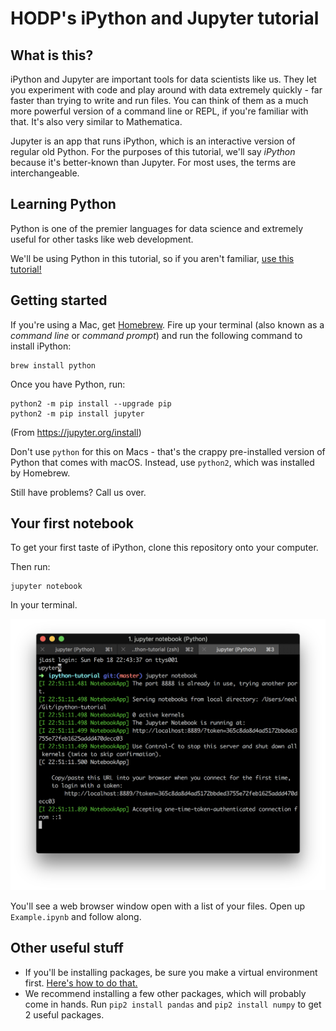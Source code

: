 # HODP's iPython and Jupyter tutorial

## What is this?

iPython and Jupyter are important tools for data scientists like us. They let you experiment with code and play around with data extremely quickly - far faster than trying to write and run files. You can think of them as a much more powerful version of a command line or REPL, if you're familiar with that. It's also very similar to Mathematica.

Jupyter is an app that runs iPython, which is an interactive version of regular old Python. For the purposes of this tutorial, we'll say *iPython* because it's better-known than Jupyter. For most uses, the terms are interchangeable.

## Learning Python

Python is one of the premier languages for data science and extremely useful for other tasks like web development.

We'll be using Python in this tutorial, so if you aren't familiar, [use this tutorial!](https://www.learnpython.org/)

## Getting started

If you're using a Mac, get [Homebrew](https://brew.sh/). Fire up your terminal (also known as a *command line* or *command prompt*) and run the following command to install iPython:

```
brew install python
```

Once you have Python, run:

```
python2 -m pip install --upgrade pip
python2 -m pip install jupyter
```

(From https://jupyter.org/install)

Don't use `python` for this on Macs - that's the crappy pre-installed version of Python that comes with macOS. Instead, use `python2`, which was installed by Homebrew.

Still have problems? Call us over.

## Your first notebook

To get your first taste of iPython, clone this repository onto your computer.

Then run:

```
jupyter notebook
```

In your terminal.

![Screenshot of your terminal running `jupyter notebook`](img/terminal-screenshot.png)

You'll see a web browser window open with a list of your files. Open up `Example.ipynb` and follow along.

## Other useful stuff

* If you'll be installing packages, be sure you make a virtual environment first. [Here's how to do that.](https://packaging.python.org/tutorials/installing-packages/#creating-virtual-environments)
* We recommend installing a few other packages, which will probably come in hands. Run `pip2 install pandas` and `pip2 install numpy` to get 2 useful packages.
